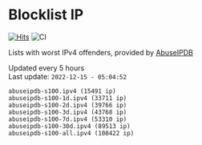 # Blocklist IP

[![Hits](https://hits.seeyoufarm.com/api/count/incr/badge.svg?url=https%3A%2F%2Fgithub.com%2Fborestad%2Fblocklist-ip%2F&count_bg=%2379C83D&title_bg=%23555555&icon=&icon_color=%23E7E7E7&title=hits&edge_flat=false)](https://hits.seeyoufarm.com)  ![CI](https://img.shields.io/github/workflow/status/borestad/blocklist-ip/CI?style=flat-square)

Lists with worst IPv4 offenders, provided by [AbuseIPDB](https://www.abuseipdb.com/)

<!-- FOOTER-PLACEHOLDER -->
Updated every 5 hours<br>
Last update: `2022-12-15 - 05:04:52`
```
abuseipdb-s100.ipv4 (15491 ip)
abuseipdb-s100-1d.ipv4 (33711 ip)
abuseipdb-s100-2d.ipv4 (39766 ip)
abuseipdb-s100-3d.ipv4 (43768 ip)
abuseipdb-s100-7d.ipv4 (53310 ip)
abuseipdb-s100-30d.ipv4 (89513 ip)
abuseipdb-s100-all.ipv4 (108422 ip)
```
